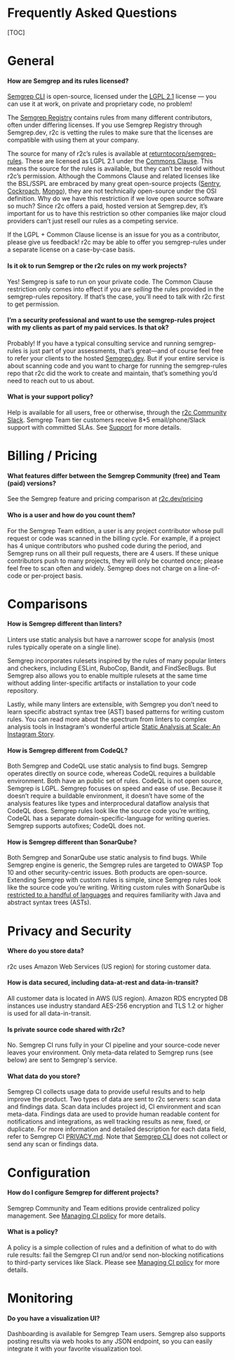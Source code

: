 # Frequently Asked Questions

[TOC]

# General

#### How are Semgrep and its rules licensed?
[Semgrep CLI](https://github.com/returntocorp/semgrep) is open-source, licensed under the [LGPL 2.1](https://tldrlegal.com/license/gnu-lesser-general-public-license-v2.1-(lgpl-2.1)) license — you can use it at work, on private and proprietary code, no problem!
    
The [Semgrep Registry](https://semgrep.dev/explore) contains rules from many different contributors, often under differing licenses. If you use Semgrep Registry through Semgrep.dev, r2c is vetting the rules to make sure that the licenses are compatible with using them at your company.

The source for many of r2c’s rules is available at [returntocorp/semgrep-rules](https://github.com/returntocorp/semgrep-rules/). These are licensed as LGPL 2.1 under the [Commons Clause](https://commonsclause.com/). This means the source for the rules is available, but they can’t be resold without r2c’s permission. Although the Commons Clause and related licenses like the BSL/SSPL are embraced by many great open-source projects ([Sentry](https://blog.sentry.io/2019/11/06/relicensing-sentry/), [Cockroach](https://www.cockroachlabs.com/blog/oss-relicensing-cockroachdb/), [Mongo](https://www.mongodb.com/licensing/server-side-public-license/faq)), they are not technically open-source under the OSI definition. Why do we have this restriction if we love open source software so much? Since r2c offers a paid, hosted version at Semgrep.dev, it’s important for us to have this restriction so other companies like major cloud providers can’t just resell our rules as a competing service.

If the LGPL + Common Clause license is an issue for you as a contributor, please give us feedback! r2c may be able to offer you semgrep-rules under a separate license on a case-by-case basis.

#### Is it ok to run Semgrep or the r2c rules on my work projects?
Yes! Semgrep is safe to run on your private code. The Common Clause restriction only comes into effect if you are *selling* the rules provided in the semgrep-rules repository. If that’s the case, you’ll need to talk with r2c first to get permission.

#### I’m a security professional and want to use the semgrep-rules project with my clients as part of my paid services. Is that ok?
Probably! If you have a typical consulting service and running semgrep-rules is just part of your assessments, that’s great—and of course feel free to refer your clients to the hosted [Semgrep.dev](https://semgrep.dev/). But if your entire service is about scanning code and you want to charge for running the semgrep-rules repo that r2c did the work to create and maintain, that’s something you’d need to reach out to us about.


#### What is your support policy?
Help is available for all users, free or otherwise, through the [r2c Community Slack](https://r2c.dev/slack). Semgrep Team tier customers receive 8\*5 email/phone/Slack support with committed SLAs. See [Support](support.md) for more details.

# Billing / Pricing

#### What features differ between the Semgrep Community (free) and Team (paid) versions?
See the Semgrep feature and pricing comparison at [r2c.dev/pricing](https://r2c.dev/pricing)

#### Who is a user and how do you count them?
For the Semgrep Team edition, a user is any project contributor whose pull request or code was scanned in the billing cycle. For example, if a project has 4 unique contributors who pushed code during the period, and Semgrep runs on all their pull requests, there are 4 users. If these unique contributors push to many projects, they will only be counted once; please feel free to scan often and widely. Semgrep does not charge on a line-of-code or per-project basis. 

# Comparisons

#### How is Semgrep different than linters?
Linters use static analysis but have a narrower scope for analysis (most rules typically operate on a single line).

Semgrep incorporates rulesets inspired by the rules of many popular linters and checkers, including ESLint, RuboCop, Bandit, and FindSecBugs. But Semgrep also allows you to enable multiple rulesets at the same time without adding linter-specific artifacts or installation to your code repository.

Lastly, while many linters are extensible, with Semgrep you don’t need to learn specific abstract syntax tree (AST) based patterns for writing custom rules. You can read more about the spectrum from linters to complex analysis tools in Instagram's wonderful article [Static Analysis at Scale: An Instagram Story](https://instagram-engineering.com/static-analysis-at-scale-an-instagram-story-8f498ab71a0c).

#### How is Semgrep different from CodeQL?
Both Semgrep and CodeQL use static analysis to find bugs. Semgrep operates directly on source code, whereas CodeQL requires a buildable environment. Both have an public set of rules. CodeQL is not open source, Semgrep is LGPL. Semgrep focuses on speed and ease of use. Because it doesn’t require a buildable environment, it doesn’t have some of the analysis features like types and interprocedural dataflow analysis that CodeQL does. Semgrep rules look like the source code you’re writing, CodeQL has a separate domain-specific-language for writing queries. Semgrep supports autofixes; CodeQL does not.

#### How is Semgrep different than SonarQube?
Both Semgrep and SonarQube use static analysis to find bugs. While Semgrep engine is generic, the Semgrep rules are targeted to OWASP Top 10 and other security-centric issues. Both products are open-source. Extending Semgrep with custom rules is simple, since Semgrep rules look like the source code you’re writing. Writing custom rules with SonarQube is [restricted to a handful of languages](https://docs.sonarqube.org/latest/extend/adding-coding-rules/) and requires familiarity with Java and abstract syntax trees (ASTs).

# Privacy and Security

#### Where do you store data?
r2c uses Amazon Web Services (US region) for storing customer data.

#### How is data secured, including data-at-rest and data-in-transit?
All customer data is located in AWS (US region). Amazon RDS encrypted DB instances use industry standard AES-256 encryption and TLS 1.2 or higher is used for all data-in-transit.

#### Is private source code shared with r2c?
No. Semgrep CI runs fully in your CI pipeline and your source-code never leaves your environment. Only meta-data related to Semgrep runs (see below) are sent to Semgrep's service.

#### What data do you store?
Semgrep CI collects usage data to provide useful results and to help improve the product. Two types of data are sent to r2c servers: scan data and findings data. Scan data includes project id, CI environment and scan meta-data. Findings data are used to provide human readable content for notifications and integrations, as well tracking results as new, fixed, or duplicate. For more information and detailed description for each data field, refer to Semgrep CI [PRIVACY.md](https://github.com/returntocorp/semgrep-action/blob/develop/PRIVACY.md). Note that [Semgrep CLI](https://github.com/returntocorp/semgrep) does not collect or send any scan or findings data.

# Configuration

#### How do I configure Semgrep for different projects?
Semgrep Community and Team editions provide centralized policy management. See [Managing CI policy](managing-policy.md) for more details.

#### What is a policy?
A policy is a simple collection of rules and a definition of what to do with rule results: fail the Semgrep CI run and/or send non-blocking notifications to third-party services like Slack. Please see [Managing CI policy](managing-policy.md) for more details.

# Monitoring

#### Do you have a visualization UI?
Dashboarding is available for Semgrep Team users. Semgrep also supports posting results via web hooks to any JSON endpoint, so you can easily integrate it with your favorite visualization tool.
